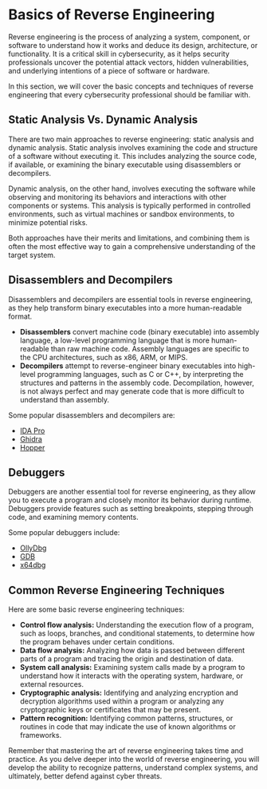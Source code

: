 # Basics of Reverse Engineering

Reverse engineering is the process of analyzing a system, component, or software to understand how it works and deduce its design, architecture, or functionality. It is a critical skill in cybersecurity, as it helps security professionals uncover the potential attack vectors, hidden vulnerabilities, and underlying intentions of a piece of software or hardware.

In this section, we will cover the basic concepts and techniques of reverse engineering that every cybersecurity professional should be familiar with.

## Static Analysis Vs. Dynamic Analysis

There are two main approaches to reverse engineering: static analysis and dynamic analysis. Static analysis involves examining the code and structure of a software without executing it. This includes analyzing the source code, if available, or examining the binary executable using disassemblers or decompilers.

Dynamic analysis, on the other hand, involves executing the software while observing and monitoring its behaviors and interactions with other components or systems. This analysis is typically performed in controlled environments, such as virtual machines or sandbox environments, to minimize potential risks.

Both approaches have their merits and limitations, and combining them is often the most effective way to gain a comprehensive understanding of the target system.

## Disassemblers and Decompilers

Disassemblers and decompilers are essential tools in reverse engineering, as they help transform binary executables into a more human-readable format.

- **Disassemblers** convert machine code (binary executable) into assembly language, a low-level programming language that is more human-readable than raw machine code. Assembly languages are specific to the CPU architectures, such as x86, ARM, or MIPS.
- **Decompilers** attempt to reverse-engineer binary executables into high-level programming languages, such as C or C++, by interpreting the structures and patterns in the assembly code. Decompilation, however, is not always perfect and may generate code that is more difficult to understand than assembly.

Some popular disassemblers and decompilers are:

- [IDA Pro](https://www.hex-rays.com/products/ida/)
- [Ghidra](https://ghidra-sre.org/)
- [Hopper](https://www.hopperapp.com/)

## Debuggers

Debuggers are another essential tool for reverse engineering, as they allow you to execute a program and closely monitor its behavior during runtime. Debuggers provide features such as setting breakpoints, stepping through code, and examining memory contents.

Some popular debuggers include:

- [OllyDbg](http://www.ollydbg.de/)
- [GDB](https://www.gnu.org/software/gdb/)
- [x64dbg](https://x64dbg.com/)

## Common Reverse Engineering Techniques

Here are some basic reverse engineering techniques:

- **Control flow analysis:** Understanding the execution flow of a program, such as loops, branches, and conditional statements, to determine how the program behaves under certain conditions.
- **Data flow analysis:** Analyzing how data is passed between different parts of a program and tracing the origin and destination of data.
- **System call analysis:** Examining system calls made by a program to understand how it interacts with the operating system, hardware, or external resources.
- **Cryptographic analysis:** Identifying and analyzing encryption and decryption algorithms used within a program or analyzing any cryptographic keys or certificates that may be present.
- **Pattern recognition:** Identifying common patterns, structures, or routines in code that may indicate the use of known algorithms or frameworks.

Remember that mastering the art of reverse engineering takes time and practice. As you delve deeper into the world of reverse engineering, you will develop the ability to recognize patterns, understand complex systems, and ultimately, better defend against cyber threats.